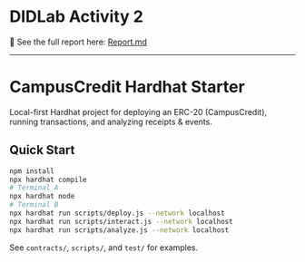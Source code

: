 # DIDLab Activity 2

📄 See the full report here: [Report.md](Report.md)




---

# CampusCredit Hardhat Starter

Local-first Hardhat project for deploying an ERC-20 (CampusCredit), running transactions, and analyzing receipts & events.

## Quick Start

```bash
npm install
npx hardhat compile
# Terminal A
npx hardhat node
# Terminal B
npx hardhat run scripts/deploy.js --network localhost
npx hardhat run scripts/interact.js --network localhost
npx hardhat run scripts/analyze.js --network localhost
```

See `contracts/`, `scripts/`, and `test/` for examples.
